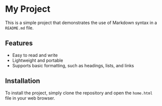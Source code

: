 # My Project

This is a simple project that demonstrates the use of Markdown syntax in a `README.md` file.

## Features

- Easy to read and write
- Lightweight and portable
- Supports basic formatting, such as headings, lists, and links

## Installation

To install the project, simply clone the repository and open the `home.html` file in your web browser.

